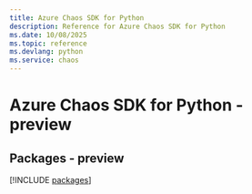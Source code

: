```yaml
---
title: Azure Chaos SDK for Python
description: Reference for Azure Chaos SDK for Python
ms.date: 10/08/2025
ms.topic: reference
ms.devlang: python
ms.service: chaos
---
```

# Azure Chaos SDK for Python - preview
## Packages - preview
[!INCLUDE [packages](chaos-index.md)]